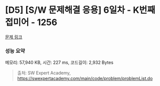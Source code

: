 # [D5] [S/W 문제해결 응용] 6일차 - K번째 접미어 - 1256 

[문제 링크](https://swexpertacademy.com/main/code/problem/problemDetail.do?contestProbId=AV18GHd6IskCFAZN) 

### 성능 요약

메모리: 57,940 KB, 시간: 227 ms, 코드길이: 2,932 Bytes



> 출처: SW Expert Academy, https://swexpertacademy.com/main/code/problem/problemList.do